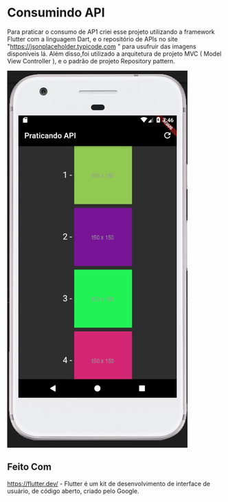 # Consumindo API

Para praticar o consumo de AP1 criei esse projeto utilizando a framework Flutter com a linguagem Dart, e o repositório de APIs no site "https://jsonplaceholder.typicode.com " para usufruir das imagens disponíveis lá. Além disso,foi utilizado a arquitetura de projeto MVC ( Model View Controller ), e o padrão de projeto Repository pattern.


![img](https://github.com/Kilder-M/consumindo-api/blob/main/api_externa/lib/imagens/printAPP.PNG)



## Feito Com

https://flutter.dev/ - Flutter é um kit de desenvolvimento de interface de usuário, de código aberto, criado pelo Google.
